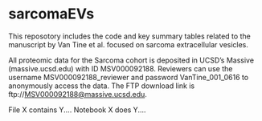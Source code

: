# sarcomaEVs
This reposotory includes the code and key summary tables related to the manuscript by Van Tine et al. focused on sarcoma extracellular vesicles.

All proteomic data for the Sarcoma cohort is deposited in UCSD’s Massive (massive.ucsd.edu) with ID MSV000092188. Reviewers can use the username MSV000092188_reviewer and password VanTine_001_0616 to anonymously access the data. The FTP download link is ftp://MSV000092188@massive.ucsd.edu. 

File X contains Y....
Notebook X does Y....
